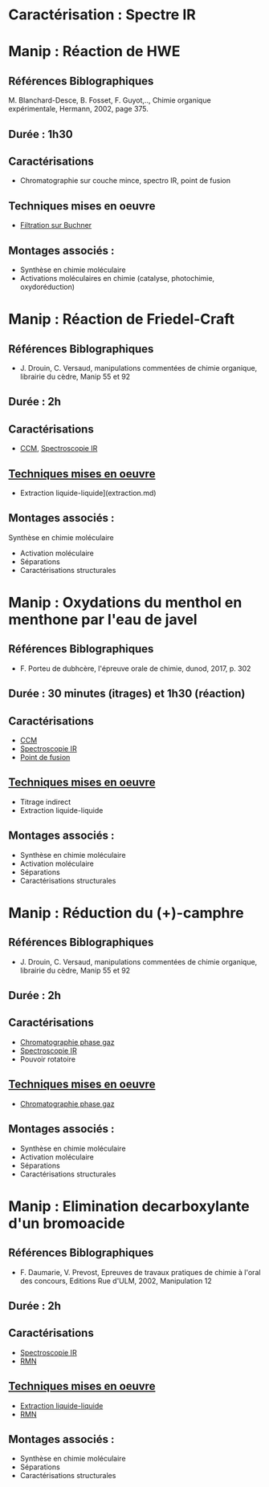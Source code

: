 # Caractérisation : Spectre IR

# Manip : Réaction de HWE

## Références Biblographiques 
M. Blanchard-Desce, B. Fosset, F. Guyot,.., Chimie organique expérimentale, Hermann, 2002, page 375.

## Durée : 1h30

## Caractérisations
- Chromatographie sur couche mince, spectro IR, point de fusion

## Techniques mises en oeuvre
- [Filtration sur Buchner](FiltrationBuchner.md)

## Montages associés :
- Synthèse en chimie moléculaire
- Activations moléculaires en chimie (catalyse, photochimie, oxydoréduction)


# Manip : Réaction de Friedel-Craft

## Références Biblographiques 
- J. Drouin, C. Versaud, manipulations commentées de chimie organique, librairie du cèdre, Manip 55 et 92

## Durée : 2h

## Caractérisations
- [CCM](ccm.md), [Spectroscopie IR](spectroIR.md)

## [Techniques mises en oeuvre](techniques.md)
- Extraction liquide-liquide](extraction.md)

## Montages associés :
Synthèse en chimie moléculaire
- Activation moléculaire
- Séparations
- Caractérisations structurales


# Manip : Oxydations du menthol en menthone par l'eau de javel 

## Références Biblographiques 
- F. Porteu de dubhcère, l'épreuve orale de chimie, dunod, 2017, p. 302

## Durée : 30 minutes (itrages) et 1h30 (réaction)

## Caractérisations
- [CCM](ccm.md)
- [Spectroscopie IR](spectroIR.md)
- [Point de fusion](pointdefusion.md)

## [Techniques mises en oeuvre](techniques.md)
- Titrage indirect
- Extraction liquide-liquide

## Montages associés :
- Synthèse en chimie moléculaire
- Activation moléculaire
- Séparations
- Caractérisations structurales


# Manip : Réduction du (+)-camphre

## Références Biblographiques 
- J. Drouin, C. Versaud, manipulations commentées de chimie organique, librairie du cèdre, Manip 55 et 92

## Durée : 2h

## Caractérisations
- [Chromatographie phase gaz](cpg.md)
- [Spectroscopie IR](spectroIR.md)
- Pouvoir rotatoire 

## [Techniques mises en oeuvre](techniques.md)
- [Chromatographie phase gaz](cpg.md)

## Montages associés :
- Synthèse en chimie moléculaire
- Activation moléculaire
- Séparations
- Caractérisations structurales

# Manip : Elimination decarboxylante d'un bromoacide

## Références Biblographiques 
- F. Daumarie, V. Prevost, Epreuves de travaux pratiques de chimie à l'oral des concours, Editions Rue d'ULM, 2002, Manipulation 12

## Durée : 2h

## Caractérisations
- [Spectroscopie IR](spectroIR.md)
- [RMN](rmn.md)

## [Techniques mises en oeuvre](techniques.md)
- [Extraction liquide-liquide](extraction.md)
- [RMN](rmn.md)

## Montages associés :
- Synthèse en chimie moléculaire
- Séparations
- Caractérisations structurales